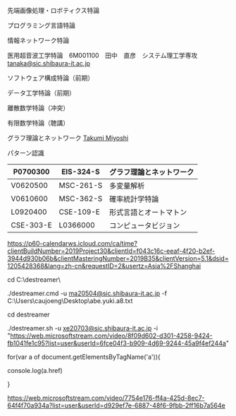 先端画像処理・ロボティクス特論

プログラミング言語特論

情報ネットワーク特論



医用超音波工学特論　6M001100　田中　直彦　システム理工学専攻　tanaka@sic.shibaura-it.ac.jp



ソフトウェア構成特論（前期）

データ工学特論（前期）

離散数学特論（冲突）

有限数学特論（聴講）



グラフ理論とネットワーク [Takumi Miyoshi](https://web.microsoftstream.com/user/b5dc157e-8fa6-491b-ab29-cca441873c9d) 



パターン認識



| P0700300  | EIS-324-S | グラフ理論とネットワーク |
| --------- | --------- | ------------------------ |
| V0620500  | MSC-261-S | 多変量解析               |
| V0610600  | MSC-362-S | 確率統計学特論           |
| L0920400  | CSE-109-E | 形式言語とオートマトン   |
| CSE-303-E | L0366000  | コンピュータビジョン     |



https://p60-calendarws.icloud.com/ca/time?clientBuildNumber=2019Project30&clientId=f043c16c-eeaf-4f20-b2ef-3944d930b06b&clientMasteringNumber=2019B35&clientVersion=5.1&dsid=1205428368&lang=zh-cn&requestID=2&usertz=Asia%2FShanghai







cd C:\destreamer\

./destreamer.cmd -u ma20504@sic.shibaura-it.ac.jp -f C:\Users\caujoeng\Desktop\abe.yuki.a8.txt





cd destreamer

./destreamer.sh -u [xe20703@sic.shibaura-it.ac.jp](mailto:xe20703@sic.shibaura-it.ac.jp) -i "https://web.microsoftstream.com/video/8f09d602-d301-4258-9424-fb1041fe1c95?list=user&userId=6fce04f3-b909-4d69-9244-45a9f4ef244a"





for(var a of document.getElementsByTagName('a')){

console.log(a.href)

}





https://web.microsoftstream.com/video/7754e176-ff4a-425d-8ec7-64f4f70a934a?list=user&userId=d929ef7e-6887-48f6-9fbb-2ff16b7a564e